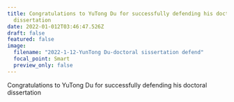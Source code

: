 ```yaml
---
title: Congratulations to YuTong Du for successfully defending his doctoral
  dissertation
date: 2022-01-012T03:46:47.526Z
draft: false
featured: false
image:
  filename: "2022-1-12-YunTong Du-doctoral sissertation defend"
  focal_point: Smart
  preview_only: false
---
```

Congratulations to YuTong Du for successfully defending his doctoral dissertation
